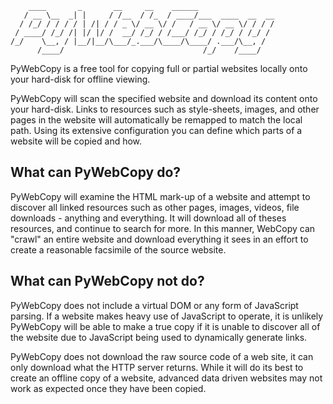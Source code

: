 ```
    ____       _       __     __    ______
   / __ \__  _| |     / /__  / /_  / ____/___  ____  __  __
  / /_/ / / / / | /| / / _ \/ __ \/ /   / __ \/ __ \/ / / /
 / ____/ /_/ /| |/ |/ /  __/ /_/ / /___/ /_/ / /_/ / /_/ /
/_/    \__, / |__/|__/\___/_.___/\____/\____/ .___/\__, /
      /____/                               /_/    /____/
```

PyWebCopy is a free tool for copying full or partial websites locally
onto your hard-disk for offline viewing.

PyWebCopy will scan the specified website and download its content onto your hard-disk.
Links to resources such as style-sheets, images, and other pages in the website
will automatically be remapped to match the local path.
Using its extensive configuration you can define which parts of a website will be copied and how.

## What can PyWebCopy do?

PyWebCopy will examine the HTML mark-up of a website and attempt to discover all linked resources
such as other pages, images, videos, file downloads - anything and everything.
It will download all of theses resources, and continue to search for more.
In this manner, WebCopy can "crawl" an entire website and download everything it sees
in an effort to create a reasonable facsimile of the source website.

## What can PyWebCopy not do?

PyWebCopy does not include a virtual DOM or any form of JavaScript parsing.
If a website makes heavy use of JavaScript to operate, it is unlikely PyWebCopy will be able
to make a true copy if it is unable to discover all of the website due to
JavaScript being used to dynamically generate links.

PyWebCopy does not download the raw source code of a web site,
it can only download what the HTTP server returns.
While it will do its best to create an offline copy of a website,
advanced data driven websites may not work as expected once they have been copied.
